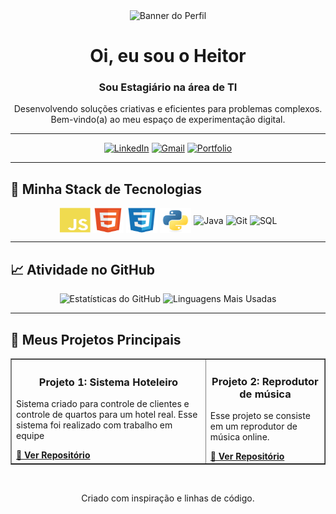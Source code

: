 <div align="center">
  <img src="[LINK-PARA-SEU-BANNER-PERSONALIZADO]" alt="Banner do Perfil"/>
  <br>
  <h1>
    <b>Oi, eu sou o Heitor</b>
  </h1>
  <h3>
    Sou Estagiário na área de TI
  </h3>
  <p align="center">
    Desenvolvendo soluções criativas e eficientes para problemas complexos.
    <br />
    Bem-vindo(a) ao meu espaço de experimentação digital.
  </p>
</div>

---

<div align="center">
  <a href="https://www.linkedin.com/in/heitor-luiz-miranda" target="_blank"><img src="https://img.shields.io/badge/LinkedIn-0077B5?style=for-the-badge&logo=linkedin&logoColor=white" alt="LinkedIn"></a>
  <a href="mailto: heitorluizscdem@gmail.com" target="_blank"><img src="https://img.shields.io/badge/Gmail-D14836?style=for-the-badge&logo=gmail&logoColor=white" alt="Gmail"></a>
  <a href="[LINK-DO-SEU-PORTFOLIO]" target="_blank"><img src="https://img.shields.io/badge/Portfolio-000000?style=for-the-badge&logo=firefox&logoColor=#FF7139" alt="Portfolio"></a>
</div>

---

## 🚀 Minha Stack de Tecnologias

<div align="center" style="display: inline_block">
  <img align="center" alt="Js" height="40" width="50" src="https://raw.githubusercontent.com/devicons/devicon/master/icons/javascript/javascript-plain.svg">
  <img align="center" alt="HTML" height="40" width="50" src="https://raw.githubusercontent.com/devicons/devicon/master/icons/html5/html5-original.svg">
  <img align="center" alt="CSS" height="40" width="50" src="https://raw.githubusercontent.com/devicons/devicon/master/icons/css3/css3-original.svg">
  <img align="center" alt="Python" height="40" width="50" src="https://raw.githubusercontent.com/devicons/devicon/master/icons/python/python-original.svg">
  <img align="center" alt="Java" height="40" width="50" src="https://cdn.jsdelivr.net/gh/devicons/devicon/icons/java/java-original.svg" />
  <img align="center" alt="Git" height="40" width="50" src="https://cdn.jsdelivr.net/gh/devicons/devicon/icons/git/git-original.svg" />
  <img align="center" alt="SQL" height="40" width="50" src="https://cdn.jsdelivr.net/gh/devicons/devicon/icons/mysql/mysql-original.svg" />
</div>

---

## 📈 Atividade no GitHub

<div align="center">
  <img src="https://github-readme-stats.vercel.app/api?username=heitorrls&show_icons=true&theme=github_dark&include_all_commits=true&count_private=true&title_color=4D85E4&icon_color=4D85E4&text_color=FFF&bg_color=0D1117" alt="Estatísticas do GitHub" style="height: 180px;"/>
  <img src="https://github-readme-stats.vercel.app/api/top-langs/?username=SEU-USERNAME-AQUI&layout=compact&langs_count=7&theme=github_dark&title_color=4D85E4&text_color=FFF&bg_color=0D1117" alt="Linguagens Mais Usadas" style="height: 180px;"/>
</div>

---

## 📂 Meus Projetos Principais

<div align="center">
  <table border="1">
    <tr>
      <td>
        <h3 align="center">Projeto 1: Sistema Hoteleiro</h3>
        <p>Sistema criado para controle de clientes e controle de quartos para um hotel real. Esse sistema foi realizado com trabalho em equipe</p>
        <a href="https://github.com/heitorrls/Hotel.git"><strong>🔗 Ver Repositório</strong></a>
      </td>
      <td>
        <h3 align="center">Projeto 2: Reprodutor de música</h3>
        <p>Esse projeto se consiste em um reprodutor de música online.</p>
        <a href="https://github.com/heitorrls/Tabely.git"><strong>🔗 Ver Repositório</strong></a>
      </td>
    </tr>
  </table>
</div>
<br>

<div align="center">
  <p>
    Criado com inspiração e linhas de código.
  </p>
</div>
